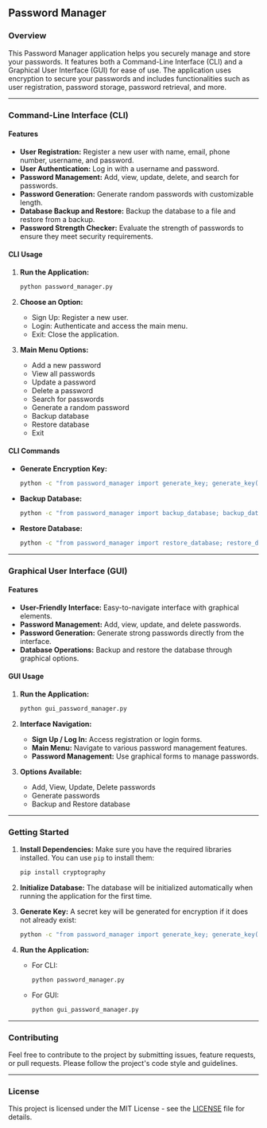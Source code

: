 ## Password Manager

### Overview
This Password Manager application helps you securely manage and store your passwords. It features both a Command-Line Interface (CLI) and a Graphical User Interface (GUI) for ease of use. The application uses encryption to secure your passwords and includes functionalities such as user registration, password storage, password retrieval, and more.

---

### Command-Line Interface (CLI)

#### Features
- **User Registration:** Register a new user with name, email, phone number, username, and password.
- **User Authentication:** Log in with a username and password.
- **Password Management:** Add, view, update, delete, and search for passwords.
- **Password Generation:** Generate random passwords with customizable length.
- **Database Backup and Restore:** Backup the database to a file and restore from a backup.
- **Password Strength Checker:** Evaluate the strength of passwords to ensure they meet security requirements.

#### CLI Usage
1. **Run the Application:**
    ```bash
    python password_manager.py
    ```
2. **Choose an Option:**
    - Sign Up: Register a new user.
    - Login: Authenticate and access the main menu.
    - Exit: Close the application.

3. **Main Menu Options:**
    - Add a new password
    - View all passwords
    - Update a password
    - Delete a password
    - Search for passwords
    - Generate a random password
    - Backup database
    - Restore database
    - Exit

#### CLI Commands
- **Generate Encryption Key:**
    ```bash
    python -c "from password_manager import generate_key; generate_key()"
    ```
- **Backup Database:**
    ```bash
    python -c "from password_manager import backup_database; backup_database()"
    ```
- **Restore Database:**
    ```bash
    python -c "from password_manager import restore_database; restore_database('backup_filename.db')"
    ```

---

### Graphical User Interface (GUI)

#### Features
- **User-Friendly Interface:** Easy-to-navigate interface with graphical elements.
- **Password Management:** Add, view, update, and delete passwords.
- **Password Generation:** Generate strong passwords directly from the interface.
- **Database Operations:** Backup and restore the database through graphical options.

#### GUI Usage
1. **Run the Application:**
    ```bash
    python gui_password_manager.py
    ```
2. **Interface Navigation:**
    - **Sign Up / Log In:** Access registration or login forms.
    - **Main Menu:** Navigate to various password management features.
    - **Password Management:** Use graphical forms to manage passwords.

3. **Options Available:**
    - Add, View, Update, Delete passwords
    - Generate passwords
    - Backup and Restore database

---

### Getting Started

1. **Install Dependencies:**
    Make sure you have the required libraries installed. You can use `pip` to install them:
    ```bash
    pip install cryptography
    ```

2. **Initialize Database:**
    The database will be initialized automatically when running the application for the first time.

3. **Generate Key:**
    A secret key will be generated for encryption if it does not already exist:
    ```bash
    python -c "from password_manager import generate_key; generate_key()"
    ```

4. **Run the Application:**
    - For CLI:
        ```bash
        python password_manager.py
        ```
    - For GUI:
        ```bash
        python gui_password_manager.py
        ```

---

### Contributing

Feel free to contribute to the project by submitting issues, feature requests, or pull requests. Please follow the project's code style and guidelines.

---

### License

This project is licensed under the MIT License - see the [LICENSE](LICENSE) file for details.
